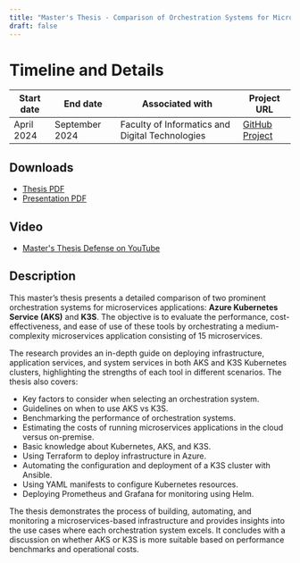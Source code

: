 ```yaml
---
title: "Master's Thesis - Comparison of Orchestration Systems for Microservices Applications"
draft: false
---
```


# Timeline and Details
| Start date    | End date      | Associated with | Project URL                                                                        |
| ------------- | ------------- | --------------- | ---------------------------------------------------------------------------------- |
| April 2024 | September 2024 | Faculty of Informatics and Digital Technologies | [GitHub Project](https://github.com/ajanach/comparison-of-orchestration-systems-for-microservices-applications.git) |

## Downloads
- [Thesis PDF](/projects/MASTER/masters_thesis_-_comparison_of_orchestration_systems_for_microservices_applications.pdf)
- [Presentation PDF](/projects/MASTER/presentation_-_comparison_of_orchestration_systems_for_microservices_applications.pdf)

## Video
- [Master's Thesis Defense on YouTube](https://youtu.be/kA0KqmDsE-o?si=ueKHOJE_VROfPiWS)

## Description
This master’s thesis presents a detailed comparison of two prominent orchestration systems for microservices applications: **Azure Kubernetes Service (AKS)** and **K3S**. The objective is to evaluate the performance, cost-effectiveness, and ease of use of these tools by orchestrating a medium-complexity microservices application consisting of 15 microservices.

The research provides an in-depth guide on deploying infrastructure, application services, and system services in both AKS and K3S Kubernetes clusters, highlighting the strengths of each tool in different scenarios. The thesis also covers:

- Key factors to consider when selecting an orchestration system.
- Guidelines on when to use AKS vs K3S.
- Benchmarking the performance of orchestration systems.
- Estimating the costs of running microservices applications in the cloud versus on-premise.
- Basic knowledge about Kubernetes, AKS, and K3S.
- Using Terraform to deploy infrastructure in Azure.
- Automating the configuration and deployment of a K3S cluster with Ansible.
- Using YAML manifests to configure Kubernetes resources.
- Deploying Prometheus and Grafana for monitoring using Helm.

The thesis demonstrates the process of building, automating, and monitoring a microservices-based infrastructure and provides insights into the use cases where each orchestration system excels. It concludes with a discussion on whether AKS or K3S is more suitable based on performance benchmarks and operational costs.

